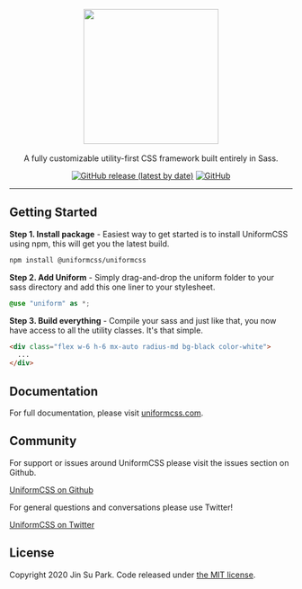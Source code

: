 <p align="center">
    <a href="https://uniformcss.com/" target="_blank"><img width="240" src="https://uniformcss.com/images/logo-light.svg"></a><br><br>
    A fully customizable utility-first CSS framework built entirely in Sass.
</p>

<p align="center">
    <a href="https://github.com/UniformCSS/uniformcss/releases"><img alt="GitHub release (latest by date)" src="https://img.shields.io/github/v/release/UniformCSS/uniformcss?style=flat-square"></a>
    <a href="https://github.com/UniformCSS/uniformcss/LICENSE"><img alt="GitHub" src="https://img.shields.io/github/license/UniformCSS/uniformcss?style=flat-square"></a>
    
</p>

------

## Getting Started

**Step 1. Install package** - Easiest way to get started is to install UniformCSS using npm, this will get you the latest build.

```sh
npm install @uniformcss/uniformcss
```

**Step 2. Add Uniform** - Simply drag-and-drop the uniform folder to your sass directory and add this one liner to your stylesheet.

```scss
@use "uniform" as *;
```

**Step 3. Build everything** - Compile your sass and just like that, you now have access to all the utility classes. It's that simple.

```html
<div class="flex w-6 h-6 mx-auto radius-md bg-black color-white">
  ...
</div>
```

## Documentation

For full documentation, please visit [uniformcss.com](https://uniformcss.com/).

## Community

For support or issues around UniformCSS please visit the issues section on Github.

[UniformCSS on Github](https://github.com/UniformCSS/uniformcss/issues)

For general questions and conversations please use Twitter!

[UniformCSS on Twitter](https://twitter.com/UniformCSS)

## License

Copyright 2020 Jin Su Park. Code released under [the MIT license](https://github.com/UniformCSS/uniformcss/LICENSE).